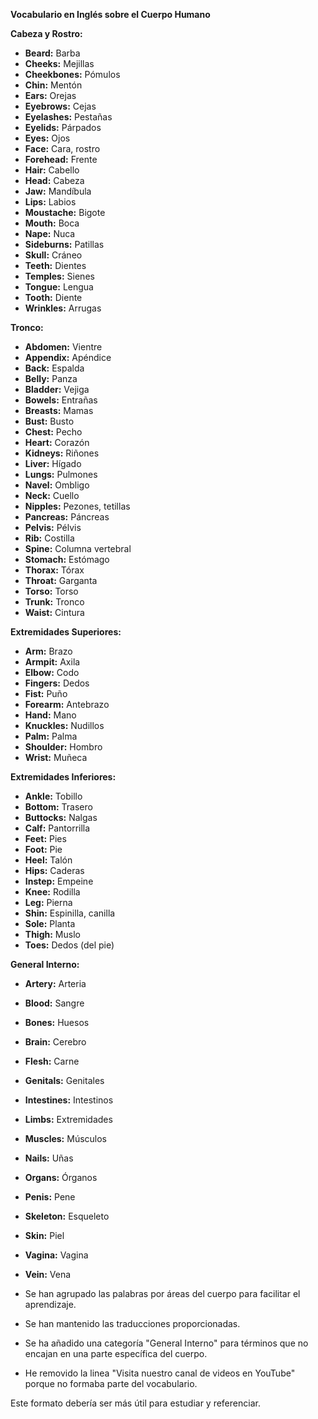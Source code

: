 

**Vocabulario en Inglés sobre el Cuerpo Humano**

**Cabeza y Rostro:**

*   **Beard:** Barba
*   **Cheeks:** Mejillas
*   **Cheekbones:** Pómulos
*   **Chin:** Mentón
*   **Ears:** Orejas
*   **Eyebrows:** Cejas
*   **Eyelashes:** Pestañas
*   **Eyelids:** Párpados
*   **Eyes:** Ojos
*   **Face:** Cara, rostro
*   **Forehead:** Frente
*   **Hair:** Cabello
*   **Head:** Cabeza
*   **Jaw:** Mandíbula
*   **Lips:** Labios
*   **Moustache:** Bigote
*   **Mouth:** Boca
*   **Nape:** Nuca
*   **Sideburns:** Patillas
*   **Skull:** Cráneo
*   **Teeth:** Dientes
*   **Temples:** Sienes
*   **Tongue:** Lengua
*   **Tooth:** Diente
*   **Wrinkles:** Arrugas

**Tronco:**

*   **Abdomen:** Vientre
*   **Appendix:** Apéndice
*   **Back:** Espalda
*   **Belly:** Panza
*   **Bladder:** Vejiga
*   **Bowels:** Entrañas
*   **Breasts:** Mamas
*   **Bust:** Busto
*   **Chest:** Pecho
*   **Heart:** Corazón
*   **Kidneys:** Riñones
*   **Liver:** Hígado
*   **Lungs:** Pulmones
*   **Navel:** Ombligo
*   **Neck:** Cuello
*   **Nipples:** Pezones, tetillas
*   **Pancreas:** Páncreas
*   **Pelvis:** Pélvis
*   **Rib:** Costilla
*   **Spine:** Columna vertebral
*   **Stomach:** Estómago
*   **Thorax:** Tórax
*   **Throat:** Garganta
*   **Torso:** Torso
*   **Trunk:** Tronco
*   **Waist:** Cintura

**Extremidades Superiores:**

*   **Arm:** Brazo
*   **Armpit:** Axila
*   **Elbow:** Codo
*   **Fingers:** Dedos
*   **Fist:** Puño
*   **Forearm:** Antebrazo
*   **Hand:** Mano
*   **Knuckles:** Nudillos
*   **Palm:** Palma
*   **Shoulder:** Hombro
*   **Wrist:** Muñeca

**Extremidades Inferiores:**

*   **Ankle:** Tobillo
*   **Bottom:** Trasero
*   **Buttocks:** Nalgas
*   **Calf:** Pantorrilla
*   **Feet:** Pies
*   **Foot:** Pie
*   **Heel:** Talón
*   **Hips:** Caderas
*   **Instep:** Empeine
*   **Knee:** Rodilla
*   **Leg:** Pierna
*   **Shin:** Espinilla, canilla
*   **Sole:** Planta
*   **Thigh:** Muslo
*   **Toes:** Dedos (del pie)

**General Interno:**

*   **Artery:** Arteria
*   **Blood:** Sangre
*   **Bones:** Huesos
*   **Brain:** Cerebro
*   **Flesh:** Carne
*   **Genitals:** Genitales
*   **Intestines:** Intestinos
*   **Limbs:** Extremidades
*   **Muscles:** Músculos
*   **Nails:** Uñas
*   **Organs:** Órganos
*   **Penis:** Pene
*   **Skeleton:** Esqueleto
*   **Skin:** Piel
*   **Vagina:** Vagina
*   **Vein:** Vena



*   Se han agrupado las palabras por áreas del cuerpo para facilitar el aprendizaje.
*   Se han mantenido las traducciones proporcionadas.
*   Se ha añadido una categoría "General Interno" para términos que no encajan en una parte específica del cuerpo.
*   He removido la linea "Visita nuestro canal de videos en YouTube" porque no formaba parte del vocabulario.

Este formato debería ser más útil para estudiar y referenciar.
